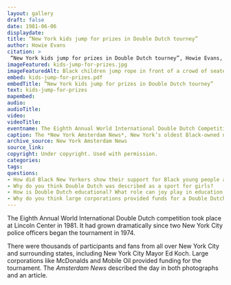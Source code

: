```yaml
--- 
layout: gallery
draft: false
date: 1981-06-06
displaydate: 
title: “New York kids jump for prizes in Double Dutch tourney”
author: Howie Evans
citation: >
 “New York kids jump for prizes in Double Dutch tourney”, Howie Evans, in New York City Civil Rights History Project, Accessed: [Month Day, Year], https://nyccivilrightshistory.org/gallery/kids-jump-for-prizes.
imageFeatured: kids-jump-for-prizes.jpg
imageFeaturedAlt: Black children jump rope in front of a crowd of seated people. A referree watches closely. 
embed: kids-jump-for-prizes.pdf
embedTitle: “New York kids jump for prizes in Double Dutch tourney”
text: kids-jump-for-prizes
mapembed: 
audio: 
audioTitle: 
video: 
videoTitle: 
eventname: The Eighth Annual World International Double Dutch Competition was held at Lincoln Center.
caption: The *New York Amsterdam News*, New York’s oldest Black-owned newspaper, featured the wildly successful Eighth Annual World International Double Dutch competition.
archive_source: New York Amsterdam News
source_link: 
copyright: Under copyright. Used with permission. 
categories: 
tags: 
questions: 
- How did Black New Yorkers show their support for Black young people and Double Dutch? 
- Why do you think Double Dutch was described as a sport for girls? 
- How is Double Dutch educational? What role can joy play in education activism?
- Why do you think large corporations provided funds for a Double Dutch tournament in New York City in 1981?
--- 
```


The Eighth Annual World International Double Dutch competition took place at Lincoln Center in 1981. It had grown dramatically since two New York City police officers began the tournament in 1974.

There were thousands of participants and fans from all over New York City and surrounding states, including New York City Mayor Ed Koch. Large corporations like McDonalds and Mobile Oil provided funding for the tournament. The *Amsterdam News* described the day in both photographs and an article.

